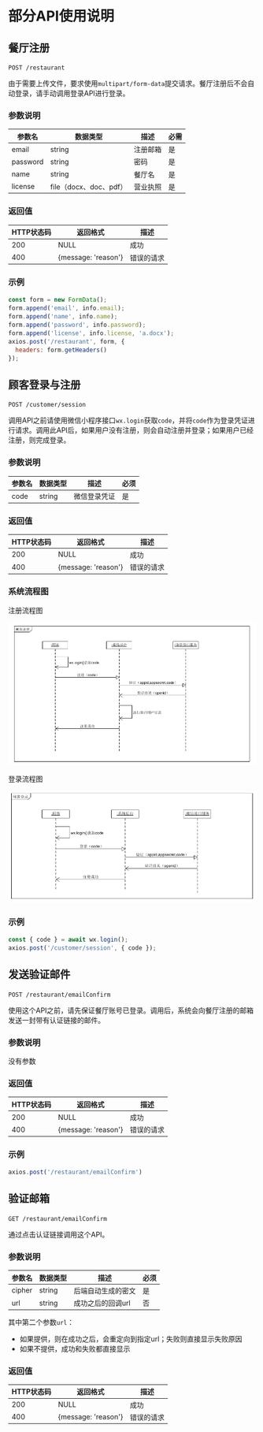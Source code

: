 # 部分API使用说明

## 餐厅注册

`POST /restaurant`

由于需要上传文件，要求使用`multipart/form-data`提交请求。餐厅注册后不会自动登录，请手动调用登录API进行登录。

### 参数说明

| 参数名   | 数据类型               | 描述     | 必需 |
| -------- | ---------------------- | -------- | ---- |
| email    | string                 | 注册邮箱 | 是   |
| password | string                 | 密码     | 是   |
| name     | string                 | 餐厅名   | 是   |
| license  | file（docx、doc、pdf） | 营业执照 | 是   |

### 返回值

| HTTP状态码 | 返回格式            | 描述       |
| ---------- | ------------------- | ---------- |
| 200        | NULL                | 成功       |
| 400        | {message: 'reason'} | 错误的请求 |

### 示例

```js
const form = new FormData();
form.append('email', info.email);
form.append('name', info.name);
form.append('password', info.password);
form.append('license', info.license, 'a.docx');
axios.post('/restaurant', form, {
  headers: form.getHeaders()
});
```

## 顾客登录与注册

`POST /customer/session`

调用API之前请使用微信小程序接口`wx.login`获取`code`，并将`code`作为登录凭证进行请求。调用此API后，如果用户没有注册，则会自动注册并登录；如果用户已经注册，则完成登录。

### 参数说明

| 参数名 | 数据类型 | 描述         | 必须 |
| ------ | -------- | ------------ | ---- |
| code   | string   | 微信登录凭证 | 是   |

### 返回值

| HTTP状态码 | 返回格式            | 描述       |
| ---------- | ------------------- | ---------- |
| 200        | NULL                | 成功       |
| 400        | {message: 'reason'} | 错误的请求 |

### 系统流程图

注册流程图

![注册流程](assets/顾客注册.png)

登录流程图

 ![登录流程](assets/顾客登录.png)

### 示例

 ```js
const { code } = await wx.login();
axios.post('/customer/session', { code });
 ```

## 发送验证邮件

`POST /restaurant/emailConfirm`

使用这个API之前，请先保证餐厅账号已登录。调用后，系统会向餐厅注册的邮箱发送一封带有认证链接的邮件。

### 参数说明

没有参数

### 返回值

| HTTP状态码 | 返回格式            | 描述       |
| ---------- | ------------------- | ---------- |
| 200        | NULL                | 成功       |
| 400        | {message: 'reason'} | 错误的请求 |

### 示例

```js
axios.post('/restaurant/emailConfirm')
```

## 验证邮箱

`GET /restaurant/emailConfirm`

通过点击认证链接调用这个API。

### 参数说明

| 参数名 | 数据类型 | 描述               | 必须 |
| ------ | -------- | ------------------ | ---- |
| cipher | string   | 后端自动生成的密文 | 是   |
| url    | string   | 成功之后的回调url  | 否   |

其中第二个参数`url`：

- 如果提供，则在成功之后，会重定向到指定url；失败则直接显示失败原因
- 如果不提供，成功和失败都直接显示

### 返回值

| HTTP状态码 | 返回格式            | 描述       |
| ---------- | ------------------- | ---------- |
| 200        | NULL                | 成功       |
| 400        | {message: 'reason'} | 错误的请求 |

